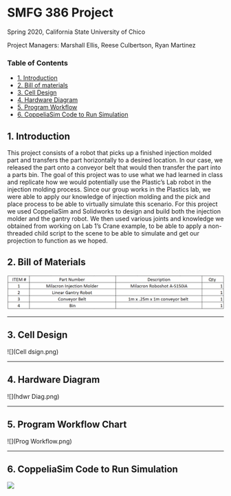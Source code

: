# SMFG 386 Project

Spring 2020, California State University of Chico

Project Managers: Marshall Ellis, Reese Culbertson, Ryan Martinez 

### Table of Contents
- [1. Introduction](#1-Introduction)
- [2. Bill of materials](#2-Bill_of_materials)
- [3. Cell Design](#3-Cell_Design)
- [4. Hardware Diagram](#4-Hardware_Diagram)
- [5. Program Workflow](#5-Program_Workflow)
- [6. CoppeliaSim Code to Run Simulation](#6-CoppeliaSim_Code_to_Run_Simulation)


## 1. Introduction
This project consists of a robot that picks up a finished injection molded part and transfers the part horizontally to a desired location. In our case, we released the part onto a conveyor belt that would then transfer the part into a parts bin. The goal of this project was to use what we had learned in class and replicate how we would potentially use the Plastic’s Lab robot in the injection molding process. Since our group works in the Plastics lab, we were able to apply our knowledge of injection molding and the pick and place process to be able to virtually simulate this scenario. For this project we used CoppeliaSim and Solidworks to design and build both the injection molder and the gantry robot. We then used various joints and knowledge we obtained from working on Lab 1’s Crane example, to be able to apply a non-threaded child script to the scene to be able to simulate and get our projection to function as we hoped. 

## 2. Bill of Materials

![](bompic.png)

----------------------------------------------------------------------------------
## 3. Cell Design

![](Cell dsign.png)

-----------------------------------------------------------------------------------------------------
## 4. Hardware Diagram

![](hdwr Diag.png)

-----------------------------------------------------------------------------------------------------

## 5. Program Workflow Chart

![](Prog Workflow.png)

--------------------------------------------------

## 6. CoppeliaSim Code to Run Simulation

![](Gifofsim.gif)
